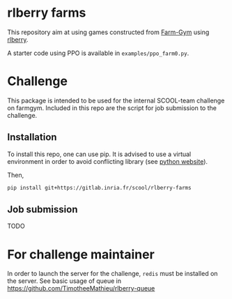 # rlberry farms

This repository aim at using games constructed from [Farm-Gym](https://gitlab.inria.fr/rl4ae/farm-gym/) using [rlberry](https://github.com/rlberry-py/rlberry).

A starter code using PPO is available in `examples/ppo_farm0.py`.

# Challenge
 
This package is intended to be used for the internal SCOOL-team challenge on farmgym. Included in this repo are the script for job submission to the challenge. 
  
## Installation

To install this repo, one can use pip. It is advised to use a virtual environment in order to avoid conflicting library (see [python website](https://packaging.python.org/en/latest/guides/installing-using-pip-and-virtual-environments/#creating-a-virtual-environment)).

Then, 

```bash
pip install git+https://gitlab.inria.fr/scool/rlberry-farms
```

## Job submission

TODO


# For challenge maintainer
In order to launch the server for the challenge, `redis` must be installed on the server. See basic usage of queue in https://github.com/TimotheeMathieu/rlberry-queue

